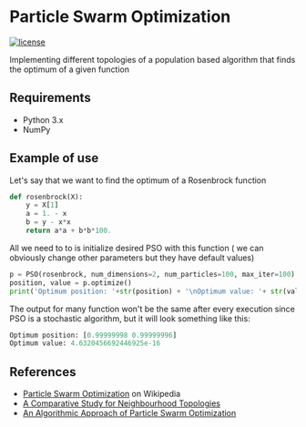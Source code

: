 # Particle Swarm Optimization 

[![license](https://img.shields.io/github/license/ssttefann/PSO.svg)]()

Implementing different topologies of a population based algorithm that finds the optimum of a given function



## Requirements
- Python 3.x
- NumPy 


## Example of use
Let's say that we want to find the optimum of a Rosenbrock function
```python
def rosenbrock(X):  
    y = X[1]  
    a = 1. - x  
    b = y - x*x  
    return a*a + b*b*100.
```
All we need to to is initialize desired PSO with this function ( we can obviously change other parameters but they have default values)

```python
p = PSO(rosenbrock, num_dimensions=2, num_particles=100, max_iter=100)  
position, value = p.optimize()  
print('Optimum position: '+str(position) + '\nOptimum value: '+ str(value))
```

The output  for many function won't be the same after every execution since PSO is a stochastic algorithm, but it will look something like this:
```python
Optimum position: [0.99999998 0.99999996]
Optimum value: 4.6320456692446925e-16
```



## References
- [Particle Swarm Optimization](https://en.wikipedia.org/wiki/Particle_swarm_optimization) on Wikipedia
- [A Comparative Study for Neighbourhood Topologies](https://pdfs.semanticscholar.org/8c2b/95cec5adcb4c9d577d56f765b0d54175384c.pdf) 
- [An Algorithmic Approach of Particle Swarm Optimization](https://pdfs.semanticscholar.org/11b4/3fdcf2decc96a7521c2c62084502a5b6cac0.pdf)

